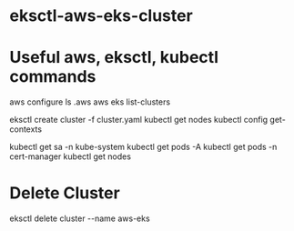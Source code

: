 # eksctl-aws-eks-cluster

# Useful aws, eksctl, kubectl commands
aws configure
ls .aws
aws eks list-clusters

eksctl create cluster -f cluster.yaml
kubectl get nodes
kubectl config get-contexts

kubectl get sa -n kube-system
kubectl get pods -A
kubectl get pods -n cert-manager
kubectl get nodes

# Delete Cluster
eksctl delete cluster --name aws-eks
